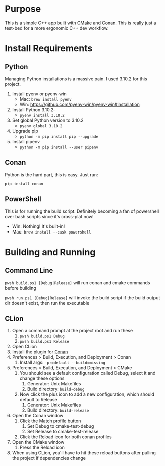 # Purpose

This is a simple C++ app built with [CMake](https://cmake.org/) and [Conan](https://conan.io/). This is really just a test-bed for a more ergonomic C++ dev workflow.

# Install Requirements

## Python

Managing Python installations is a massive pain. I used 3.10.2 for this project.

1. Install pyenv or pyenv-win
   * Mac: ```brew install pyenv```
   * Win: https://github.com/pyenv-win/pyenv-win#installation
1. Install Python 3.10.2: 
   * ```pyenv install 3.10.2```
1. Set global Python version to 3.10.2
   * ```pyenv global 3.10.2```
1. Upgrade pip
   * ```python -m pip install pip --upgrade```
1. Install pipenv
   * ```python -m pip install --user pipenv```

## Conan

Python is the hard part, this is easy. Just run:

```pip install conan```

## PowerShell

This is for running the build script. Definitely becoming a fan of powershell over bash scripts since it's cross-plat now!

* Win: Nothing! It's built-in!
* Mac: ```brew install --cask powershell```

# Building and Running

## Command Line

```pwsh build.ps1 [Debug|Release]``` will run conan and cmake commands before building

```pwsh run.ps1 [Debug|Release]``` will invoke the build script if the build output dir doesn't exist, then run the executable

## CLion

1. Open a command prompt at the project root and run these
   1. ```pwsh build.ps1 Debug```
   2. ```pwsh build.ps1 Release```
2. Open CLion
3. Install the plugin for [Conan](https://plugins.jetbrains.com/plugin/11956-conan)
4. Preferences > Build, Execution, and Deployment > Conan
   1. Install args: ```-pr=default --build=missing```
5. Preferences > Build, Execution, and Deployment > CMake
   1. You should see a default configuration called Debug, select it and change these options
      1. Generator: Unix Makefiles
      2. Build directory: ```build-debug```
   2. Now click the plus icon to add a new configuration, which should default to Release
      1. Generator: Unix Makefiles
      2. Build directory: ```build-release```
6. Open the Conan window
   1. Click the Match profile button
      1. Set Debug to cmake-test-debug
      2. Set Release to cmake-test-release
   2. Click the Reload icon for both conan profiles
7. Open the CMake window
   1. Press the Reload icon
8. When using CLion, you'll have to hit these reload buttons after pulling the project if dependencies change